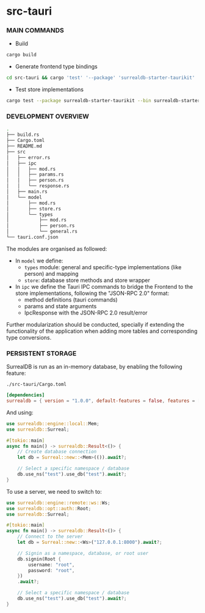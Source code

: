 # src-tauri

### MAIN COMMANDS

- Build

```sh
cargo build
```

- Generate frontend type bindings

```sh
cd src-tauri && cargo 'test' '--package' 'surrealdb-starter-taurikit' '--bin' 'surrealdb-starter-taurikit' '--' 'model::types'
```

- Test store implementations

```sh
cargo test --package surrealdb-starter-taurikit --bin surrealdb-starter-taurikit -- model::store::tests --nocapture
```

### DEVELOPMENT OVERVIEW

```bash
.
├── build.rs
├── Cargo.toml
├── README.md
├── src
│   ├── error.rs
│   ├── ipc
│   │   ├── mod.rs
│   │   ├── params.rs
│   │   ├── person.rs
│   │   └── response.rs
│   ├── main.rs
│   └── model
│       ├── mod.rs
│       ├── store.rs
│       └── types
│           ├── mod.rs
│           ├── person.rs
│           └── general.rs
└── tauri.conf.json
```

The modules are organised as followed:

- In `model` we define:
  - `types` module: general and specific-type implementations (like person) and mapping
  - `store`: database store methods and store wrapper
- In `ipc` we define the Tauri IPC commands to bridge the Frontend to the store implementations, following the "JSON-RPC 2.0" format:
  - method definitions (tauri commands)
  - params and state arguments
  - IpcResponse with the JSON-RPC 2.0 result/error

Further modularization should be conducted, specially if extending the functionality of the application when adding more tables and corresponding type conversions.

### PERSISTENT STORAGE

SurrealDB is run as an in-memory database, by enabling the following feature:

`./src-tauri/Cargo.toml`

```toml
[dependencies]
surrealdb = { version = "1.0.0", default-features = false, features = ["kv-mem"] }
```

And using:

```rust
use surrealdb::engine::local::Mem;
use surrealdb::Surreal;

#[tokio::main]
async fn main() -> surrealdb::Result<()> {
    // Create database connection
    let db = Surreal::new::<Mem>(()).await?;

    // Select a specific namespace / database
    db.use_ns("test").use_db("test").await?;
}
```

To use a server, we need to switch to:

```rust
use surrealdb::engine::remote::ws::Ws;
use surrealdb::opt::auth::Root;
use surrealdb::Surreal;

#[tokio::main]
async fn main() -> surrealdb::Result<()> {
    // Connect to the server
    let db = Surreal::new::<Ws>("127.0.0.1:8000").await?;

    // Signin as a namespace, database, or root user
    db.signin(Root {
        username: "root",
        password: "root",
    })
    .await?;

    // Select a specific namespace / database
    db.use_ns("test").use_db("test").await?;
}
```
